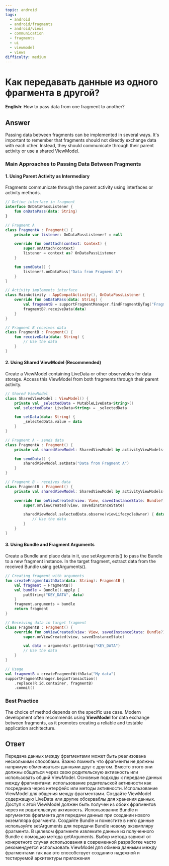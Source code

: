```yaml
---
topic: android
tags:
  - android
  - android/fragments
  - android/views
  - communication
  - fragments
  - ui
  - viewmodel
  - views
difficulty: medium
---
```


# Как передавать данные из одного фрагмента в другой?

**English**: How to pass data from one fragment to another?

## Answer

Passing data between fragments can be implemented in several ways. It's important to remember that fragments should not directly exchange data with each other. Instead, they should communicate through their parent activity or use a shared ViewModel.

### Main Approaches to Passing Data Between Fragments

#### 1. Using Parent Activity as Intermediary

Fragments communicate through the parent activity using interfaces or activity methods.

```kotlin
// Define interface in fragment
interface OnDataPassListener {
    fun onDataPass(data: String)
}

// Fragment A
class FragmentA : Fragment() {
    private var listener: OnDataPassListener? = null

    override fun onAttach(context: Context) {
        super.onAttach(context)
        listener = context as? OnDataPassListener
    }

    fun sendData() {
        listener?.onDataPass("Data from Fragment A")
    }
}

// Activity implements interface
class MainActivity : AppCompatActivity(), OnDataPassListener {
    override fun onDataPass(data: String) {
        val fragmentB = supportFragmentManager.findFragmentByTag("FragmentB") as? FragmentB
        fragmentB?.receiveData(data)
    }
}

// Fragment B receives data
class FragmentB : Fragment() {
    fun receiveData(data: String) {
        // Use the data
    }
}
```

#### 2. Using Shared ViewModel (Recommended)

Create a ViewModel containing LiveData or other observables for data storage. Access this ViewModel from both fragments through their parent activity.

```kotlin
// Shared ViewModel
class SharedViewModel : ViewModel() {
    private val _selectedData = MutableLiveData<String>()
    val selectedData: LiveData<String> = _selectedData

    fun setData(data: String) {
        _selectedData.value = data
    }
}

// Fragment A - sends data
class FragmentA : Fragment() {
    private val sharedViewModel: SharedViewModel by activityViewModels()

    fun sendData() {
        sharedViewModel.setData("Data from Fragment A")
    }
}

// Fragment B - receives data
class FragmentB : Fragment() {
    private val sharedViewModel: SharedViewModel by activityViewModels()

    override fun onViewCreated(view: View, savedInstanceState: Bundle?) {
        super.onViewCreated(view, savedInstanceState)

        sharedViewModel.selectedData.observe(viewLifecycleOwner) { data ->
            // Use the data
        }
    }
}
```

#### 3. Using Bundle and Fragment Arguments

Create a Bundle and place data in it, use setArguments() to pass the Bundle to a new fragment instance. In the target fragment, extract data from the received Bundle using getArguments().

```kotlin
// Creating fragment with arguments
fun createFragmentWithData(data: String): FragmentB {
    val fragment = FragmentB()
    val bundle = Bundle().apply {
        putString("KEY_DATA", data)
    }
    fragment.arguments = bundle
    return fragment
}

// Receiving data in target fragment
class FragmentB : Fragment() {
    override fun onViewCreated(view: View, savedInstanceState: Bundle?) {
        super.onViewCreated(view, savedInstanceState)

        val data = arguments?.getString("KEY_DATA")
        // Use the data
    }
}

// Usage
val fragmentB = createFragmentWithData("My data")
supportFragmentManager.beginTransaction()
    .replace(R.id.container, fragmentB)
    .commit()
```

### Best Practice

The choice of method depends on the specific use case. Modern development often recommends using **ViewModel** for data exchange between fragments, as it promotes creating a reliable and testable application architecture.

## Ответ

Передача данных между фрагментами может быть реализована несколькими способами. Важно помнить что фрагменты не должны напрямую обмениваться данными друг с другом. Вместо этого они должны общаться через свою родительскую активность или использовать общий ViewModel. Основные подходы к передаче данных между фрагментами: использование родительской активности как посредника через интерфейс или методы активности. Использование ViewModel для общения между фрагментами. Создайте ViewModel содержащую LiveData или другие обсерваблы для хранения данных. Доступ к этой ViewModel должен быть получен из обоих фрагментов через их родительскую активность. Использование Bundle и аргументов фрагмента для передачи данных при создании нового экземпляра фрагмента. Создайте Bundle и поместите в него данные используйте setArguments для передачи Bundle новому экземпляру фрагмента. В целевом фрагменте извлеките данные из полученного Bundle с помощью метода getArguments. Выбор метода зависит от конкретного случая использования в современной разработке часто рекомендуется использовать ViewModel для обмена данными между фрагментами так как это способствует созданию надежной и тестируемой архитектуры приложения

